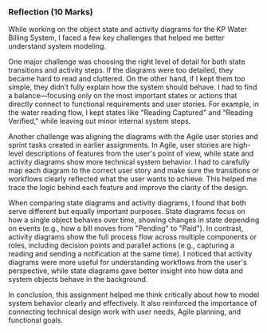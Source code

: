 ### **Reflection (10 Marks)**

While working on the object state and activity diagrams for the KP Water Billing System, I faced a few key challenges that helped me better understand system modeling.

One major challenge was choosing the right level of detail  for both state transitions and activity steps. If the diagrams were too detailed, they became hard to read and cluttered. On the other hand, if I kept them too simple, they didn’t fully explain how the system should behave. I had to find a balance—focusing only on the most important states or actions that directly connect to functional requirements and user stories. For example, in the water reading flow, I kept states like "Reading Captured" and "Reading Verified," while leaving out minor internal system steps.

Another challenge was aligning the diagrams with the Agile user stories and sprint tasks created in earlier assignments. In Agile, user stories are high-level descriptions of features from the user's point of view, while state and activity diagrams show more technical system behavior. I had to carefully map each diagram to the correct user story and make sure the transitions or workflows clearly reflected what the user wants to achieve. This helped me trace the logic behind each feature and improve the clarity of the design.

When comparing state diagrams and activity diagrams, I found that both serve different but equally important purposes. State diagrams focus on how a single object behaves over time, showing changes in state depending on events (e.g., how a bill moves from "Pending" to "Paid"). In contrast, activity diagrams show the full process flow across multiple components or roles, including decision points and parallel actions (e.g., capturing a reading and sending a notification at the same time). I noticed that activity diagrams were more useful for understanding workflows from the user's perspective, while state diagrams gave better insight into how data and system objects behave in the background.

In conclusion, this assignment helped me think critically about how to model system behavior clearly and effectively. It also reinforced the importance of connecting technical design work with user needs, Agile planning, and functional goals.